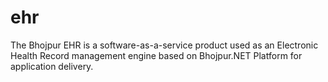 # ehr
The Bhojpur EHR is a software-as-a-service product used as an Electronic Health Record management engine based on Bhojpur.NET Platform for application delivery.
